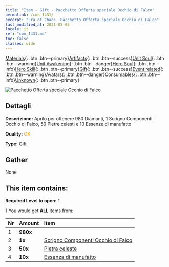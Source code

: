 ```yaml
---
title: "Item - Gift - Pacchetto Offerta speciale Occhio di Falco"
permalink: /con_1431/
excerpt: "Era of Chaos  Pacchetto Offerta speciale Occhio di Falco"
last_modified_at: 2021-05-05
locale: it
ref: "con_1431.md"
toc: false
classes: wide
---
```

 [Materials](/ItemsIT/){: .btn .btn--primary}[Artifacts](/ItemsIT/Artifacts/){: .btn .btn--success}[Unit Soul](/ItemsIT/UnitSoul/){: .btn .btn--warning}[Unit Awakening](/ItemsIT/UnitAwakening/){: .btn .btn--danger}[Hero Soul](/ItemsIT/HeroSoul/){: .btn .btn--info}[Hero Skill](/ItemsIT/HeroSkill/){: .btn .btn--primary}[Gift](/ItemsIT/Gift/){: .btn .btn--success}[Event related](/ItemsIT/Events/){: .btn .btn--warning}[Avatars](/ItemsIT/Avatars/){: .btn .btn--danger}[Consumables](/ItemsIT/Consumables/){: .btn .btn--info}[Unknown](/ItemsIT/Unknown/){: .btn .btn--primary}

 ![Pacchetto Offerta speciale Occhio di Falco](/images/t/i_906028.png)

## Dettagli
 **Descrizione:** Aprilo per ottenere 980 Diamanti, 1 Scrigno Componenti Occhio di Falco, 50 Pietre celesti e 10 Essenze di manufatto

 **Quality:** <span style="color: #FF8C00">OK</span>

 **Type:** Gift

## Gather

  None

## This item contains:

 **Required Level to open:** 1

 1 You would get **ALL** items  from:

  | Nr | Amount |     Item    |
  |:---|:-------|:------------|
  | 1 |  **980x** | <i class="fas fa-gem"/> |  | 
  | 2 |  **1x** | [Scrigno Componenti Occhio di Falco](/ItemsIT/con_1349/) |  | 
  | 3 |  **50x** | [Pietra celeste](/ItemsIT/art_188/) |  | 
  | 4 |  **10x** | [Essenza di manufatto](/ItemsIT/con_905/) |  | 
